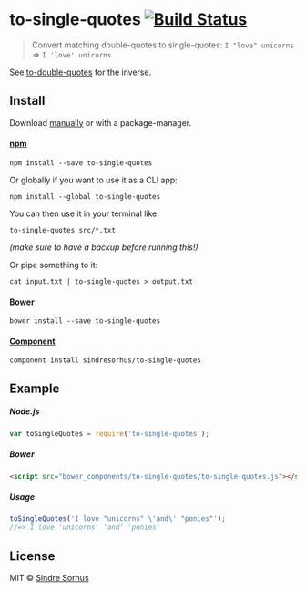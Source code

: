# to-single-quotes [![Build Status](https://travis-ci.org/sindresorhus/to-single-quotes.png?branch=master)](http://travis-ci.org/sindresorhus/to-single-quotes)

> Convert matching double-quotes to single-quotes: `I "love" unicorns` => `I 'love' unicorns`

See [to-double-quotes](https://github.com/sindresorhus/to-double-quotes) for the inverse.


## Install

Download [manually](https://github.com/sindresorhus/to-single-quotes/releases) or with a package-manager.

#### [npm](https://npmjs.org/package/to-single-quotes)

```
npm install --save to-single-quotes
```

Or globally if you want to use it as a CLI app:

```
npm install --global to-single-quotes
```

You can then use it in your terminal like:

```
to-single-quotes src/*.txt
```

*(make sure to have a backup before running this!)*

Or pipe something to it:

```
cat input.txt | to-single-quotes > output.txt
```

#### [Bower](http://bower.io)

```
bower install --save to-single-quotes
```

#### [Component](https://github.com/component/component)

```
component install sindresorhus/to-single-quotes
```


## Example

##### Node.js

```js
var toSingleQuotes = require('to-single-quotes');
```

##### Bower

```html
<script src="bower_components/to-single-quotes/to-single-quotes.js"></script>
```

##### Usage

```js
toSingleQuotes('I love "unicorns" \'and\' "ponies"');
//=> I love 'unicorns' 'and' 'ponies'
```


## License

MIT © [Sindre Sorhus](http://sindresorhus.com)
